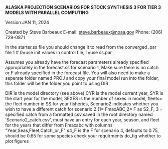  
<B> ALASKA PROJECTION SCENARIOS FOR STOCK SYNTHESIS 3 FOR TIER 3 MODELS WITH PARALLEL COMPUTING </B>

 Version JAN 11, 2024

 Created by Steve Barbeaux E-mail: steve.barbeaux@noaa.gov  Phone: (206) 729-0871 
 

 In the starter.ss file you should change it to read from the converged .par file 
   1 # 0=use init values in control file; 1=use ss.par
 
 Assumes you already have the forecast parameters already specified appropriately in the forecast.ss for scenario 1, 
 Make sure there is no catch or F already specified in the forecast file.
 You will also need to make a seperate folder named PROJ and copy your final model run into the folder, 
 this folder will be the folder you point to using DIR

 DIR is the model directory (see above)
 CYR is the model current year, SYR is the start year for the model, SEXES is the number of sexes in model, fleets= the fleet number in SS for your fisheries,
 Scenario2 indicates whether you wish to have a different catch for scenario 2 (1= FmaxABC,2= F as S2_F, 3 = specified catch from a 
 formatted csv saved in the root directory named 'Scenario2_catch.csv', must have an entry for each year, season, and fleet for the years 
 that differ from Fmaxabc
 with columns "Year,Seas,Fleet,Catch_or_F"
 s4_F is the F for scenario 4, defaults to 0.75, should be 0.65 for some species check your requirments
 do_fig whether to plot figures
